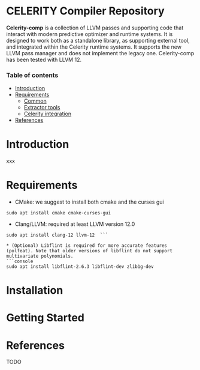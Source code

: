 CELERITY Compiler Repository
=========

**Celerity-comp** is a collection of LLVM passes and supporting code that interact with modern predictive optimizer and runtime systems.  It is designed to work both as a standalone library, as supporting external tool, and integrated within the Celerity runtime systems. It supports the new LLVM pass manager and does not implement the legacy one. 
Celerity-comp has been tested with LLVM 12.

### Table of contents
* [Introduction](#introduction)
* [Requirements](#requirements)
  * [Common](#common)
  * [Extractor tools](#extractor)
  * [Celerity integration](#celerityintegration)
* [References](#references)


Introduction
============
xxx

Requirements
============
  * CMake: we suggest to install both cmake and the curses gui
  ```console
  sudo apt install cmake cmake-curses-gui
  ```
  * Clang/LLVM: required at least LLVM version 12.0
  ```console
  sudo apt install clang-12 llvm-12  ```

  * (Optional) Libflint is required for more accurate features (polfeat). Note that older versions of libflint do not support multivariate polynomials.
 ```console
  sudo apt install libflint-2.6.3 libflint-dev zlib1g-dev
  ```



Installation
============  


Getting Started
===============  


References
============

TODO
